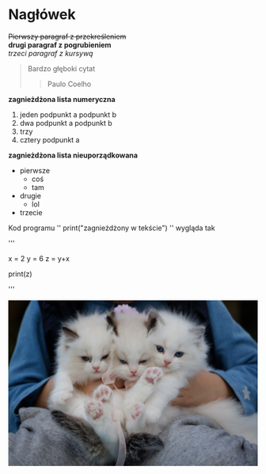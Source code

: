 # Nagłówek

~~Pierwszy paragraf z przekreśleniem~~<br>
**drugi paragraf z pogrubieniem**<br>
*trzeci paragraf z kursywą*<br>

> Bardzo głęboki cytat
>> Paulo Coelho

**zagnieżdżona lista numeryczna**
1. jeden
   podpunkt a
   podpunkt b
2. dwa
   podpunkt a
   podpunkt b
3. trzy
4. cztery
   podpunkt a

**zagnieżdżona lista nieuporządkowana**
+ pierwsze
  - coś
  - tam
+ drugie
  - lol
+ trzecie

Kod programu '' print("zagnieżdżony w tekście") '' wygląda tak

'''

x = 2
y = 6
z = y+x

print(z)

'''

![pexels-peng-louis-1643456.jpg](pexels-peng-louis-1643456.jpg)
